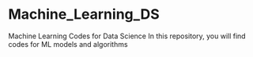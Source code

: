 # Machine_Learning_DS
Machine Learning Codes for Data Science
In this repository, you will find codes for ML models and algorithms 
